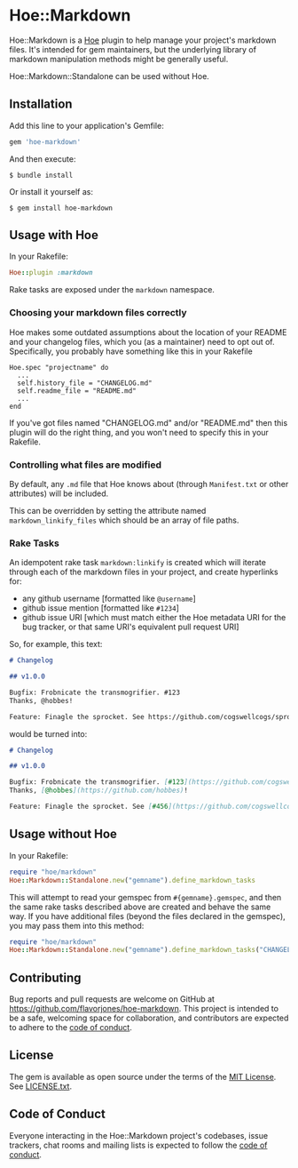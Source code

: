 # Hoe::Markdown

Hoe::Markdown is a [Hoe](https://www.zenspider.com/projects/hoe.html) plugin to help manage your project's markdown files. It's intended for gem maintainers, but the underlying library of markdown manipulation methods might be generally useful.

Hoe::Markdown::Standalone can be used without Hoe.


## Installation

Add this line to your application's Gemfile:

```ruby
gem 'hoe-markdown'
```

And then execute:

    $ bundle install

Or install it yourself as:

    $ gem install hoe-markdown


## Usage with Hoe

In your Rakefile:

``` ruby
Hoe::plugin :markdown
```

Rake tasks are exposed under the `markdown` namespace.

### Choosing your markdown files correctly

Hoe makes some outdated assumptions about the location of your README and your changelog files, which you (as a maintainer) need to opt out of. Specifically, you probably have something like this in your Rakefile

```
Hoe.spec "projectname" do
  ...
  self.history_file = "CHANGELOG.md"
  self.readme_file = "README.md"
  ...
end
```

If you've got files named "CHANGELOG.md" and/or "README.md" then this plugin will do the right thing, and you won't need to specify this in your Rakefile.


### Controlling what files are modified

By default, any `.md` file that Hoe knows about (through `Manifest.txt` or other attributes) will be included.

This can be overridden by setting the attribute named `markdown_linkify_files` which should be an array of file paths.


### Rake Tasks

An idempotent rake task `markdown:linkify` is created which will iterate through each of the markdown files in your project, and create hyperlinks for:

* any github username [formatted like `@username`]
* github issue mention [formatted like `#1234`]
* github issue URI [which must match either the Hoe metadata URI for the bug tracker, or that same URI's equivalent pull request URI]

So, for example, this text:

```markdown
# Changelog

## v1.0.0

Bugfix: Frobnicate the transmogrifier. #123
Thanks, @hobbes!

Feature: Finagle the sprocket. See https://github.com/cogswellcogs/sprocketkiller/issues/456
```

would be turned into:

```markdown
# Changelog

## v1.0.0

Bugfix: Frobnicate the transmogrifier. [#123](https://github.com/cogswellcogs/sprocketkiller/issues/123)
Thanks, [@hobbes](https://github.com/hobbes)!

Feature: Finagle the sprocket. See [#456](https://github.com/cogswellcogs/sprocketkiller/issues/456)
```

## Usage without Hoe

In your Rakefile:

``` ruby
require "hoe/markdown"
Hoe::Markdown::Standalone.new("gemname").define_markdown_tasks
```

This will attempt to read your gemspec from `#{gemname}.gemspec`, and then the same rake tasks described above are created and behave the same way. If you have additional files (beyond the files declared in the gemspec), you may pass them into this method:

``` ruby
require "hoe/markdown"
Hoe::Markdown::Standalone.new("gemname").define_markdown_tasks("CHANGELOG.md", "CONTRIBUTORS.md")
```


## Contributing

Bug reports and pull requests are welcome on GitHub at https://github.com/flavorjones/hoe-markdown. This project is intended to be a safe, welcoming space for collaboration, and contributors are expected to adhere to the [code of conduct](https://github.com/flavorjones/hoe-markdown/blob/master/CODE_OF_CONDUCT.md).


## License

The gem is available as open source under the terms of the [MIT License](https://opensource.org/licenses/MIT). See [LICENSE.txt](https://github.com/flavorjones/hoe-markdown/blob/master/LICENSE.txt).


## Code of Conduct

Everyone interacting in the Hoe::Markdown project's codebases, issue trackers, chat rooms and mailing lists is expected to follow the [code of conduct](https://github.com/flavorjones/hoe-markdown/blob/master/CODE_OF_CONDUCT.md).
